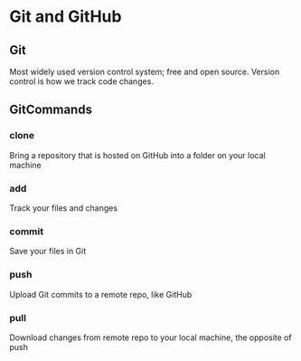 # Git and GitHub

## Git
Most widely used version control system; free and open source. Version control is how we track code changes.

## GitCommands
### clone
Bring a repository that is hosted on GitHub into a folder on your local machine
### add
Track your files and changes
### commit
Save your files in Git
### push
Upload Git commits to a remote repo, like GitHub
### pull
Download changes from remote repo to your local machine, the opposite of push
